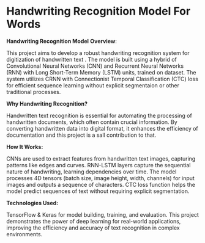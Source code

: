 # Handwriting Recognition Model For Words
**Handwriting Recognition Model**
**Overview**:

This project aims to develop a robust handwriting recognition system for digitization of handwritten text . The model is built using a hybrid of Convolutional Neural Networks (CNN) and Recurrent Neural Networks (RNN) with Long Short-Term Memory (LSTM) units, trained on  dataset. The system utilizes CRNN with Connectionist Temporal Classification (CTC) loss for efficient sequence learning without explicit segmentaion or other traditional processes.

**Why Handwriting Recognition?**

Handwritten text recognition is essential for automating the processing of handwritten documents, which often contain crucial information. By converting handwritten data into digital format, it enhances the efficiency of documentation and this project is a sall contribution to that.

**How It Works:**

CNNs are used to extract features from handwritten text images, capturing patterns like edges and curves.
RNN-LSTM layers capture the sequential nature of handwriting, learning dependencies over time.
The model processes 4D tensors (batch size, image height, width, channels) for input images and outputs a sequence of characters.
CTC loss function helps the model predict sequences of text without requiring explicit segmentation.

**Technologies Used:**

TensorFlow & Keras for model building, training, and evaluation.
This project demonstrates the power of deep learning for real-world applications, improving the efficiency and accuracy of text recognition in complex environments.

